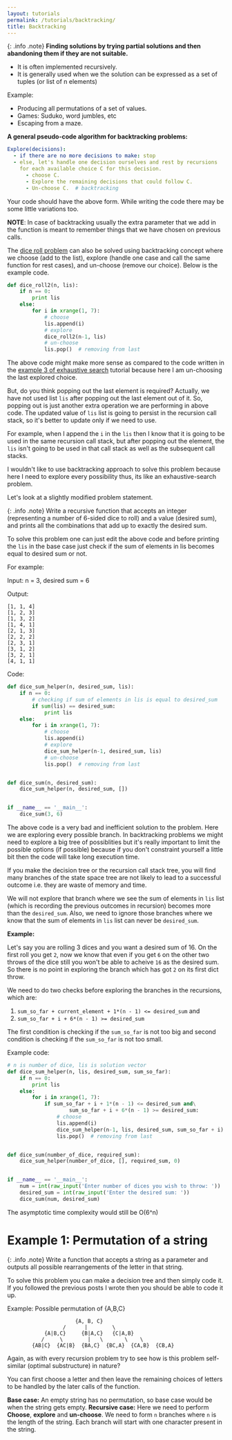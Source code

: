 ```yaml
---
layout: tutorials
permalink: /tutorials/backtracking/
title: Backtracking
---
```


{: .info .note}
**Finding solutions by trying partial solutions and then abandoning them if they are not suitable.**

- It is often implemented recursively.
- It is generally used when we the solution can be expressed as a set of tuples (or list of n elements)

Example:

- Producing all permutations of a set of values.
- Games: Suduko, word jumbles, etc
- Escaping from a maze.

**A general pseudo-code algorithm for backtracking problems:**

```yml
Explore(decisions):
  - if there are no more decisions to make: stop
  - else, let's handle one decision ourselves and rest by recursions
    for each available choice C for this decision.
      - choose C.
      - Explore the remaining decisions that could follow C.
      - Un-choose C.  # backtracking
```

Your code should have the above form. While writing the code there may be some little variations too.

**NOTE**: In case of backtracking usually the extra parameter that we add in the function is meant to remember things that we have chosen on previous calls.

The [dice roll problem](http://binomial.me/tutorials/exhaustive-search/#example-3-dice-rolls) can also be solved using backtracking concept where we choose (add to the list), explore (handle one case and call the same function for rest cases), and un-choose (remove our choice). Below is the example code.

```py
def dice_roll2(n, lis):
    if n == 0:
        print lis
    else:
        for i in xrange(1, 7):
            # choose
            lis.append(i)
            # explore
            dice_roll2(n-1, lis)
            # un-choose
            lis.pop()  # removing from last
```

The above code might make more sense as compared to the code written in the [example 3 of exhaustive search](http://binomial.me/tutorials/exhaustive-search/#example-3-dice-rolls) tutorial because here I am un-choosing the last explored choice.

But, do you think popping out the last element is required?
Actually, we have not used list `lis` after popping out the last element out of it. So, popping out is just another extra operation we are performing in above code. The updated value of `lis` list is going to persist in the recursion call stack, so it's better to update only if we need to use.

For example, when I append the `i` in the `lis` then I know that it is going to be used in the same recursion call stack, but after popping out the element, the `lis` isn't going to be used in that call stack as well as the subsequent call stacks.

I wouldn't like to use backtracking approach to solve this problem because here I need to explore every possibility thus, its like an exhaustive-search problem.

Let's look at a slightly modified problem statement.

{: .info .note}
Write a recursive function that accepts an integer (representing a number of 6-sided dice to roll) and a value (desired sum), and prints all the combinations that add up to exactly the desired sum.

To solve this problem one can just edit the above code and before printing the `lis` in the base case just check if the sum of elements in lis becomes equal to desired sum or not.

For example:

Input: n = 3, desired sum = 6

Output:
```
[1, 1, 4]
[1, 2, 3]
[1, 3, 2]
[1, 4, 1]
[2, 1, 3]
[2, 2, 2]
[2, 3, 1]
[3, 1, 2]
[3, 2, 1]
[4, 1, 1]
```

Code:

```py
def dice_sum_helper(n, desired_sum, lis):
    if n == 0:
        # checking if sum of elements in lis is equal to desired_sum
        if sum(lis) == desired_sum:
            print lis
    else:
        for i in xrange(1, 7):
            # choose
            lis.append(i)
            # explore
            dice_sum_helper(n-1, desired_sum, lis)
            # un-choose
            lis.pop()  # removing from last


def dice_sum(n, desired_sum):
    dice_sum_helper(n, desired_sum, [])


if __name__ == '__main__':
    dice_sum(3, 6)
```

The above code is a very bad and inefficient solution to the problem. Here we are exploring every possible branch. In backtracking problems we might need to explore a big tree of possiblities but it's really important to limit the possible options (if possible) because if you don't constraint yourself a little bit then the code will take long execution time.

If you make the decision tree or the recursion call stack tree, you will find many branches of the state space tree are not likely to lead to a successful outcome i.e. they are waste of memory and time.

We will not explore that branch where we see the sum of elements in `lis` list (which is recording the previous outcomes in recursion) becomes more than the `desired_sum`. Also, we need to ignore those branches where we know that the sum of elements in `lis` list can never be `desired_sum`.

**Example:**

Let's say you are rolling 3 dices and you want a desired sum of 16. On the first roll you get `2`, now we know that even if you get `6` on the other two throws of the dice still you won't be able to acheive `16` as the desired sum. So there is no point in exploring the branch which has got `2` on its first dict throw.

We need to do two checks before exploring the branches in the recursions, which are:

1. `sum_so_far + current_element + 1*(n - 1) <= desired_sum` and
2. `sum_so_far + i + 6*(n - 1) >= desired_sum`

The first condition is checking if the `sum_so_far` is not too big and second condition is checking if the `sum_so_far` is not too small.

Example code:

```py
# n is number of dice, lis is solution vector
def dice_sum_helper(n, lis, desired_sum, sum_so_far):
    if n == 0:
        print lis
    else:
        for i in xrange(1, 7):
            if sum_so_far + i + 1*(n - 1) <= desired_sum and\
                    sum_so_far + i + 6*(n - 1) >= desired_sum:
                # choose
                lis.append(i)
                dice_sum_helper(n-1, lis, desired_sum, sum_so_far + i)
                lis.pop()  # removing from last


def dice_sum(number_of_dice, required_sum):
    dice_sum_helper(number_of_dice, [], required_sum, 0)


if __name__ == '__main__':
    num = int(raw_input('Enter number of dices you wish to throw: '))
    desired_sum = int(raw_input('Enter the desired sum: '))
    dice_sum(num, desired_sum)
```
The asymptotic time complexity would still be O(6^n)

# Example 1: Permutation of a string

{: .info .note}
Write a function that accepts a string as a parameter and outputs all possible rearrangements of the letter in that string.

To solve this problem you can make a decision tree and then simply code it. If you followed the previous posts I wrote then you should be able to code it up.

Example: Possible permutation of {A,B,C}

```
                      {A, B, C}
                  /	     |	      \
            {A|B,C}     {B|A,C}	  {C|A,B}
           /     \        |	  \       \    \
        {AB|C}  {AC|B}  {BA,C}  {BC,A}  {CA,B}  {CB,A}
```

Again, as with every recursion problem try to see how is this problem self-similar (optimal substructure) in nature?

You can first choose a letter and then leave the remaining choices of letters to be handled by the later calls of the function.

**Base case:** An empty string has no permutation, so base case would be when the string gets empty.
**Recursive case:** Here we need to perform **Choose**, **explore** and **un-choose**. We need to form `n` branches where `n` is the length of the string. Each branch will start with one character present in the string.


